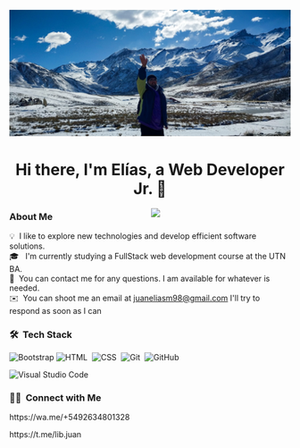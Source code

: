 ![Mendoza](/lasleñas-mendoza.jpg)
<h1 align="center"> Hi there,
 I'm Elías, a Web Developer Jr. 👋</h1>
 <picture> <img align="right" src="https://github.com/7oSkaaa/7oSkaaa/blob/main/Images/Right_Side.gif?raw=true" width = 250px></picture>

 ### About Me
 
💡 &nbsp;I like to explore new technologies and develop efficient software solutions. \
🎓 &nbsp; I'm currently studying a FullStack web development course at the UTN BA.\
💬 &nbsp;You can contact me for any questions. I am available for whatever is needed.\
✉️ &nbsp;You can shoot me an email at juaneliasm98@gmail.com I'll try to respond as soon as I can

### 🛠 &nbsp;Tech Stack

![Bootstrap](https://img.shields.io/badge/-Bootstrap-05122A?style=flat&logo=bootstrap&logoColor=563D7C)
![HTML](https://img.shields.io/badge/-HTML-05122A?style=flat&logo=HTML5)&nbsp;
![CSS](https://img.shields.io/badge/-CSS-05122A?style=flat&logo=CSS3&logoColor=1572B6)&nbsp;
![Git](https://img.shields.io/badge/-Git-05122A?style=flat&logo=git)&nbsp;
![GitHub](https://img.shields.io/badge/-GitHub-05122A?style=flat&logo=github)&nbsp;

![Visual Studio Code](https://img.shields.io/badge/-Visual%20Studio%20Code-05122A?style=flat&logo=visual-studio-code&logoColor=007ACC)&nbsp;

### 🤝🏻 &nbsp;Connect with Me
<P>https://wa.me/+5492634801328</P>
<p>https://t.me/lib.juan</p>
<!---
ELIASMJUAN/ELIASMJUAN is a ✨ special ✨ repository because its `README.md` (this file) appears on your GitHub profile.
You can click the Preview link to take a look at your changes.
--->
